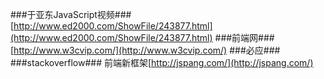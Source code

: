 ###于亚东JavaScript视频###
[http://www.ed2000.com/ShowFile/243877.html](http://www.ed2000.com/ShowFile/243877.html)
###前端网###
[http://www.w3cvip.com/](http://www.w3cvip.com/)
###必应###
###stackoverflow###
前端新框架[http://jspang.com/](http://jspang.com/)